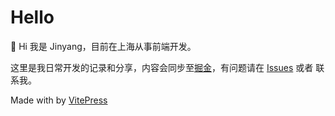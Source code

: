 <script setup>
import Typer from './components/Typer/index.vue'
import Modal from './components/Modal/index.vue'
</script>

# Hello

👋 Hi 我是 Jinyang，目前在上海从事前端开发。

这里是我日常开发的记录和分享，内容会同步至[掘金](https://juejin.cn/user/3685218709706807/posts)，有问题请在 [Issues](https://github.com/Jinyang79/blog-vitepress/issues) 或者 <Modal text = 'WeChat'/> 联系我。

<Typer />

Made with by [VitePress](https://vitepress.dev/)
